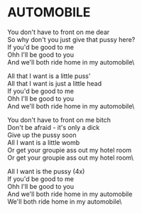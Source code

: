 # AUTOMOBILE

You don't have to front on me dear\
So why don't you just give that pussy here?\
If you'd be good to me\
Ohh I'll be good to you\
And we'll both ride home in my automobile\

All that I want is a little puss'\
All that I want is just a little head\
If you'd be good to me\
Ohh I'll be good to you\
And we'll both ride home in my automobile\

You don't have to front on me bitch\
Don't be afraid - it's only a dick\
Give up the pussy soon\
All I want is a little womb\
Or get your groupie ass out my hotel room\
Or get your groupie ass out my hotel room\

All I want is the pussy (4x)\
If you'd be good to me\
Ohh I'll be good to you\
And we'll both ride home in my automobile\
We'll both ride home in my automobile\